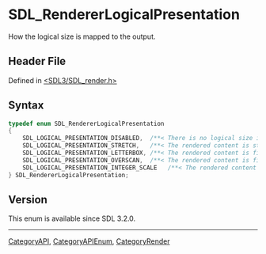 # SDL_RendererLogicalPresentation

How the logical size is mapped to the output.

## Header File

Defined in [<SDL3/SDL_render.h>](https://github.com/libsdl-org/SDL/blob/main/include/SDL3/SDL_render.h)

## Syntax

```c
typedef enum SDL_RendererLogicalPresentation
{
    SDL_LOGICAL_PRESENTATION_DISABLED,  /**< There is no logical size in effect */
    SDL_LOGICAL_PRESENTATION_STRETCH,   /**< The rendered content is stretched to the output resolution */
    SDL_LOGICAL_PRESENTATION_LETTERBOX, /**< The rendered content is fit to the largest dimension and the other dimension is letterboxed with black bars */
    SDL_LOGICAL_PRESENTATION_OVERSCAN,  /**< The rendered content is fit to the smallest dimension and the other dimension extends beyond the output bounds */
    SDL_LOGICAL_PRESENTATION_INTEGER_SCALE   /**< The rendered content is scaled up by integer multiples to fit the output resolution */
} SDL_RendererLogicalPresentation;
```

## Version

This enum is available since SDL 3.2.0.





----
[CategoryAPI](CategoryAPI), [CategoryAPIEnum](CategoryAPIEnum), [CategoryRender](CategoryRender)

